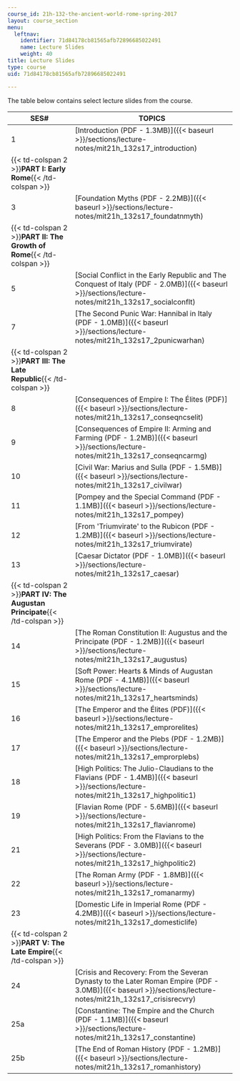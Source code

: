 ```yaml
---
course_id: 21h-132-the-ancient-world-rome-spring-2017
layout: course_section
menu:
  leftnav:
    identifier: 71d84178cb81565afb72896685022491
    name: Lecture Slides
    weight: 40
title: Lecture Slides
type: course
uid: 71d84178cb81565afb72896685022491

---
```


The table below contains select lecture slides from the course.

| SES# | TOPICS |
| --- | --- |
| 1 | [Introduction (PDF - 1.3MB)]({{< baseurl >}}/sections/lecture-notes/mit21h_132s17_introduction) |
| {{< td-colspan 2 >}}**PART I: Early Rome**{{< /td-colspan >}} ||
| 3 | [Foundation Myths (PDF - 2.2MB)]({{< baseurl >}}/sections/lecture-notes/mit21h_132s17_foundatnmyth) |
| {{< td-colspan 2 >}}**PART II: The Growth of Rome**{{< /td-colspan >}} ||
| 5 | [Social Conflict in the Early Republic and The Conquest of Italy (PDF - 2.0MB)]({{< baseurl >}}/sections/lecture-notes/mit21h_132s17_socialconflt) |
| 7 | [The Second Punic War: Hannibal in Italy (PDF - 1.0MB)]({{< baseurl >}}/sections/lecture-notes/mit21h_132s17_2punicwarhan) |
| {{< td-colspan 2 >}}**PART III: The Late Republic**{{< /td-colspan >}} ||
| 8 | [Consequences of Empire I: The Élites (PDF)]({{< baseurl >}}/sections/lecture-notes/mit21h_132s17_conseqncselit) |
| 9 | [Consequences of Empire II: Arming and Farming (PDF - 1.2MB)]({{< baseurl >}}/sections/lecture-notes/mit21h_132s17_conseqncarmg) |
| 10 | [Civil War: Marius and Sulla (PDF - 1.5MB)]({{< baseurl >}}/sections/lecture-notes/mit21h_132s17_civilwar) |
| 11 | [Pompey and the Special Command (PDF - 1.1MB)]({{< baseurl >}}/sections/lecture-notes/mit21h_132s17_pompey) |
| 12 | [From 'Triumvirate' to the Rubicon (PDF - 1.2MB)]({{< baseurl >}}/sections/lecture-notes/mit21h_132s17_triumvirate) |
| 13 | [Caesar Dictator (PDF - 1.0MB)]({{< baseurl >}}/sections/lecture-notes/mit21h_132s17_caesar) |
| {{< td-colspan 2 >}}**PART IV: The Augustan Principate**{{< /td-colspan >}} ||
| 14 | [The Roman Constitution II: Augustus and the Principate (PDF - 1.2MB)]({{< baseurl >}}/sections/lecture-notes/mit21h_132s17_augustus) |
| 15 | [Soft Power: Hearts & Minds of Augustan Rome (PDF - 4.1MB)]({{< baseurl >}}/sections/lecture-notes/mit21h_132s17_heartsminds) |
| 16 | [The Emperor and the Élites (PDF)]({{< baseurl >}}/sections/lecture-notes/mit21h_132s17_emprorelites) |
| 17 | [The Emperor and the Plebs (PDF - 1.2MB)]({{< baseurl >}}/sections/lecture-notes/mit21h_132s17_emprorplebs) |
| 18 | [High Politics: The Julio-Claudians to the Flavians (PDF - 1.4MB)]({{< baseurl >}}/sections/lecture-notes/mit21h_132s17_highpolitic1) |
| 19 | [Flavian Rome (PDF - 5.6MB)]({{< baseurl >}}/sections/lecture-notes/mit21h_132s17_flavianrome) |
| 21 | [High Politics: From the Flavians to the Severans (PDF - 3.0MB)]({{< baseurl >}}/sections/lecture-notes/mit21h_132s17_highpolitic2) |
| 22 | [The Roman Army (PDF - 1.8MB)]({{< baseurl >}}/sections/lecture-notes/mit21h_132s17_romanarmy) |
| 23 | [Domestic Life in Imperial Rome (PDF - 4.2MB)]({{< baseurl >}}/sections/lecture-notes/mit21h_132s17_domesticlife) |
| {{< td-colspan 2 >}}**PART V: The Late Empire**{{< /td-colspan >}} ||
| 24 | [Crisis and Recovery: From the Severan Dynasty to the Later Roman Empire (PDF - 3.0MB)]({{< baseurl >}}/sections/lecture-notes/mit21h_132s17_crisisrecvry) |
| 25a | [Constantine: The Empire and the Church (PDF - 1.1MB)]({{< baseurl >}}/sections/lecture-notes/mit21h_132s17_constantine) |
| 25b | [The End of Roman History (PDF - 1.2MB)]({{< baseurl >}}/sections/lecture-notes/mit21h_132s17_romanhistory)